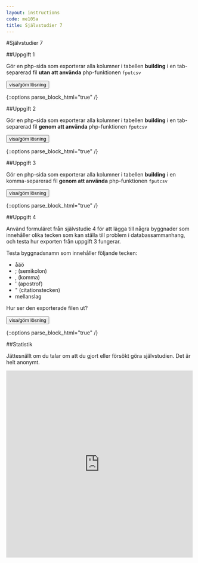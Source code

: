 ```yaml
---
layout: instructions
code: me105a
title: Självstudier 7
---
```


<style>
table {border-collapse: collapse;font-size:smaller}
th, td {border: 1px solid #BBBBBB}
th, td {text-align:left}
th, td {padding: 6px;}
</style>

<script>
  var toggle = function(id) {
  var mydiv = document.getElementById(id);
  if (mydiv.style.display === 'block' || mydiv.style.display === '')
    mydiv.style.display = 'none';
  else
    mydiv.style.display = 'block'
  }
</script>


#Självstudier 7

##Uppgift 1

Gör en php-sida som exporterar alla kolumner i tabellen **building** i en tab-separerad fil **utan att använda** php-funktionen `fputcsv`

<!--START SHOW/HIDE-->
<input type="button" value="visa/göm lösning" onclick="toggle('answer1');">

{::options parse_block_html="true" /}
<div id="answer1" style="display:none">

{% highlight html+php %}
<!doctype html>
<html>
<head>
<meta charset="UTF-8">
<title>Uppgift 1</title>
</head>
<body>
<h1>Självstudie 7</h1>
<h2>Uppgift 1</h2>
<?php
error_reporting(E_ALL);
ini_set('display_errors', 1);

// Anslut till databasen
include $_SERVER['DOCUMENT_ROOT'] . '/username/me105a/connect.php';

// Hämta alla kolumner från tabellen building
$sql = 'SELECT * FROM building';
$result = $pdo->query($sql);

//OBS före loopen måste vi skapa en tom strängvariabel $export som sedan byggs på
$export="";
foreach ($result as $row) {
	$id=$row['id'];   
	$name=$row['name'];
	$street=$row['street'];
	$streetnumber=$row['streetnumber'];
	//lägg ihop alla kolumner till en sträng. tabb-tecken \t mellan varje kolumn, ny rad \n på slutet	
	$tab_separated_row="$id\t$name\t$street\t$streetnumber\n";
	//lägg till aktuell rad sist i strängen $export
	$export.=$tab_separated_row;
}
//nu ska vi spara $export i en fil
$filename="export1.txt";
file_put_contents($filename,$export);
//filen finns nu på webbservern men vi behöver en länk för
//att komma åt den
echo "Hämta exporterad fil: ";
echo "<a href='$filename'>$filename</a>";
?>
</body>
</html>
{% endhighlight %}

</div>
<!--END SHOW/HIDE-->
 
##Uppgift 2

Gör en php-sida som exporterar alla kolumner i tabellen **building** i en tab-separerad fil **genom att använda** php-funktionen `fputcsv`

<!--START SHOW/HIDE-->
<input type="button" value="visa/göm lösning" onclick="toggle('answer2');">

{::options parse_block_html="true" /}
<div id="answer2" style="display:none">

{% highlight html+php %}
<!doctype html>
<html>
<head>
<meta charset="UTF-8">
<title>Uppgift 2</title>
</head>

<body>
<h1>Självstudie 7</h1>
<h2>Uppgift 2</h2>
<?php
error_reporting(E_ALL);
ini_set('display_errors', 1);

// Anslut till databasen
include $_SERVER['DOCUMENT_ROOT'] . '/username/me105a/connect.php';

// Hämta alla kolumner från tabellen building
$sql = 'SELECT * FROM building';
$result = $pdo->query($sql);

$filename="export2.txt";

// Öppna filen för att kunna skriva till den
$file = fopen($filename, 'w');

foreach ($result as $row) {
	// Bestäm vilka kolumner som ska skrivas till filen
	// och lägg i en array
	$values = array(
		$row['id'],
		$row['name'],
		$row['street'],
		$row['streetnumber']
	);
	// Skriv alla värden ($values) till vår fil ($file)
	// Separera alla värden med en tab (\t)
	fputcsv($file, $values, "\t");
}

// Stäng filen
fclose($file);
echo "Hämta exporterad fil: ";
echo "<a href='$filename'>$filename</a>";
?>
</body>
</html>
{% endhighlight %}

</div>
<!--END SHOW/HIDE-->

##Uppgift 3

Gör en php-sida som exporterar alla kolumner i tabellen **building** i en komma-separerad fil **genom att använda** php-funktionen `fputcsv`

<!--START SHOW/HIDE-->
<input type="button" value="visa/göm lösning" onclick="toggle('answer3');">

{::options parse_block_html="true" /}
<div id="answer3" style="display:none">

{% highlight html+php %}
<!doctype html>
<html>
<head>
<meta charset="UTF-8">
<title>Uppgift 3</title>
</head>

<body>
<h1>Självstudie 7</h1>
<h2>Uppgift 3</h2>
<?php
error_reporting(E_ALL);
ini_set('display_errors', 1);

// Anslut till databasen
include $_SERVER['DOCUMENT_ROOT'] . '/username/me105a/connect.php';

// Hämta alla kolumner från tabellen building
$sql = 'SELECT * FROM building';
$result = $pdo->query($sql);

$filename="export3.txt";

// Öppna filen för att kunna skriva till den
$file = fopen($filename, 'w');

foreach ($result as $row) {
	// Bestäm vilka kolumner som ska skrivas till filen
	// och lägg i en array
	$values = array(
		$row['id'],
		$row['name'],
		$row['street'],
		$row['streetnumber']
	);
	// Skriv alla värden ($values) till vår fil ($file)
	// Separera alla värden med komma
	fputcsv($file, $values, ",");
}

// Stäng filen
fclose($file);
echo "Hämta exporterad fil: ";
echo "<a href='$filename'>$filename</a>";
?>
</body>
</html>
{% endhighlight %}

</div>
<!--END SHOW/HIDE-->

##Uppgift 4

Använd formuläret från självstudie 4 för att lägga till några byggnader som innehåller olika tecken som kan ställa till problem i databassammanhang, och testa hur exporten från uppgift 3 fungerar. 

Testa byggnadsnamn som innehåller följande tecken:

- åäö
- ; (semikolon)
- , (komma)
- ' (apostrof)
- " (citationstecken)
- mellanslag

Hur ser den exporterade filen ut?

<!--START SHOW/HIDE-->
<input type="button" value="visa/göm lösning" onclick="toggle('answer4');">

{::options parse_block_html="true" /}
<div id="answer4" style="display:none">

Om ett byggnadsnamn innehåller åäö kan filen se konstig ut, men om man väljer rätt teckenkodning, utf-8, bör det bli korrekt:

![](im7/encoding.png)

Om ett byggnadsnamn innehåller semikolon funkar det som vilket tecken som helst

{% highlight text %}
3,Semikolonet;,Storgatan,1
{% endhighlight %}

Om ett byggnadsnamn innehåller komma eller mellanslag så läggs automatiskt citationstecken till runt fältet:

{% highlight text %}
4,"Kommat,",Storgatan,2
5,"Mellan slaget",Storgatan,3
{% endhighlight %}

Om ett byggnadsnamn innehåller citationstecken kommer citationstecknen att dubbleras för att indikera att de är en del av byggnadsnamnet och inte start eller slut på ett fält:

{% highlight text %}
6,"En ""ny"" byggnad",Storgatan,18
{% endhighlight %}

Om ett byggnadsnamn innehåller apostrof går det inte att mata in i databasen utan att ta till något trick:

![](im7/formwithapostrohe.png)

![](im7/resultapostrophe.png)

Hur man matar in apostrofer i databaser diskuteras på sidan 149 och framåt i boken "PHP & MySQL - Novice to Ninja". 

</div>
<!--END SHOW/HIDE-->

##Statistik

Jättesnällt om du talar om att du gjort eller försökt göra självstudien. Det är helt anonymt.

<iframe frameborder="0" src="http://ddwap.mah.se/k3bope/me105a/self/result.php?thisstudy=7" width="500" height="500">
</iframe>

